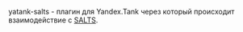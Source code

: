 yatank-salts - плагин для Yandex.Tank через который происходит взаимодействие с [SALTS](https://github.com/sputnik-load/salts).
